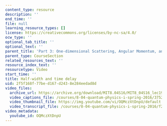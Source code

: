 ```yaml
---
content_type: resource
description: ''
end_time: ''
file: null
learning_resource_types: []
license: https://creativecommons.org/licenses/by-nc-sa/4.0/
ocw_type: ''
optional_tab_title: ''
optional_text: ''
parent_title: 'Part 3: One-dimensional Scattering, Angular Momentum, and Central Potentials'
parent_type: CourseSection
related_resources_text: ''
resource_index_text: ''
resourcetype: Video
start_time: ''
title: Half-width and time delay
uid: 2f5f168f-77be-d167-d243-8e284eedad8d
video_files:
  archive_url: https://archive.org/download/MIT8.04S16/MIT8_04S16_lec19_s4_300k.mp4
  video_captions_file: /courses/8-04-quantum-physics-i-spring-2016/375230cbe82d56608e9bbc1faf0b2262_OQMczXtDnpU.vtt
  video_thumbnail_file: https://img.youtube.com/vi/OQMczXtDnpU/default.jpg
  video_transcript_file: /courses/8-04-quantum-physics-i-spring-2016/f2a720e4b908a53806e2dd43bb9945c1_OQMczXtDnpU.pdf
video_metadata:
  youtube_id: OQMczXtDnpU
---
```

